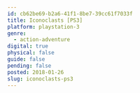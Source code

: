 ```yaml
---
id: cb62be69-b2a6-41f1-8be7-39cc61f7033f
title: Iconoclasts [PS3]
platform: playstation-3
genre:
  - action-adventure
digital: true
physical: false
guide: false
pending: false
posted: 2018-01-26
slug: iconoclasts-ps3
---
```

